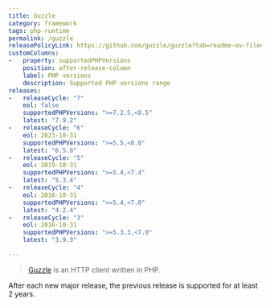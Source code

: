 ```yaml
---
title: Guzzle
category: framework
tags: php-runtime
permalink: /guzzle
releasePolicyLink: https://github.com/guzzle/guzzle?tab=readme-ov-file#version-guidance
customColumns:
-   property: supportedPHPVersions
    position: after-release-column
    label: PHP versions
    description: Supported PHP versions range
releases:
-   releaseCycle: "7"
    eol: false
    supportedPHPVersions: ">=7.2.5,<8.5"
    latest: "7.9.2"
-   releaseCycle: "6"
    eol: 2023-10-31
    supportedPHPVersions: ">=5.5,<8.0"
    latest: "6.5.8"
-   releaseCycle: "5"
    eol: 2019-10-31
    supportedPHPVersions: ">=5.4,<7.4"
    latest: "5.3.4"
-   releaseCycle: "4"
    eol: 2016-10-31
    supportedPHPVersions: ">=5.4,<7.0"
    latest: "4.2.4"
-   releaseCycle: "3"
    eol: 2016-10-31
    supportedPHPVersions: ">=5.3.3,<7.0"
    latest: "3.9.3"

---
```


> [Guzzle](https://docs.guzzlephp.org/en/stable/) is an HTTP client written in PHP.

After each new major release, the previous release is supported for at least 2 years.
